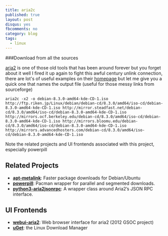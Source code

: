 ```yaml
---
title: aria2c
published: true
layout: post
disqus: yes
fbcomments: no
category: blog
tags: 
  - linux
---
```



###Download from all the sources

[aria2](https://aria2.github.io/) is one of those old tools that has been around forever but you forget about it
well I fired it up again to fight this awful century unlink connection, there are lot's of useful examples on their [homepage](https://aria2.github.io/)
but let me give you a quick one that names the output file (useful for those messy links from sourceforge)

```
aria2c -x2 -o debian-8.3.0-amd64-kde-CD-1.iso  http://ftp.riken.jp/Linux/debian/debian-cd/8.3.0/amd64/iso-cd/debian-8.3.0-amd64-kde-CD-1.iso http://mirror.steadfast.net/debian-cd/8.3.0/amd64/iso-cd/debian-8.3.0-amd64-kde-CD-1.iso http://mirrors.ocf.berkeley.edu/debian-cd/8.3.0/amd64/iso-cd/debian-8.3.0-amd64-kde-CD-1.iso http://mirrors.bloomu.edu/debian-cd/8.3.0/amd64/iso-cd/debian-8.3.0-amd64-kde-CD-1.iso http://mirrors.advancedhosters.com/debian-cd/8.3.0/amd64/iso-cd/debian-8.3.0-amd64-kde-CD-1.iso 
```

Note the related projects and UI frontends associated with this project, especially powerpill

<h2>Related Projects</h2>

<ul>
<li><a href="https://github.com/tatsuhiro-t/apt-metalink"><strong>apt-metalink</strong></a>: Faster package downloads for Debian/Ubuntu</li>
<li><a href="http://xyne.archlinux.ca/projects/powerpill/"><strong>powerpill</strong></a>: Pacman wrapper for parallel and segmented downloads.</li>
<li><a href="http://xyne.archlinux.ca/projects/python3-aria2jsonrpc/"><strong>python3-aria2jsonrpc</strong></a>: A wrapper class around Aria2&rsquo;s JSON RPC interface.</li>
</ul>


<h2>UI Frontends</h2>

<ul>
<li><a href="https://github.com/ziahamza/webui-aria2"><strong>webui-aria2</strong></a>: Web browser interface for aria2 (2012 GSOC project)</li>
<li><a href="http://uget.visuex.com/"><strong>uGet</strong></a>: the Linux Download Manager</li>
</ul></strong></li>
</ul></h>

